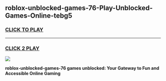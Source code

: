 
## roblox-unblocked-games-76-Play-Unblocked-Games-Online-tebg5
<h3>
<a href="https://premium76.site?title=roblox-unblocked-games-76&ref=25A">CLICK TO PLAY</a></h3>
<hr>

<h3>
<a href="https://premium76.site?title=roblox-unblocked-games-76&ref=25A">CLICK 2 PLAY</a>
  
</h3>

<a href="https://premium76.site?title=roblox-unblocked-games-76&ref=25A"><img src="https://clearcache.store/games.png"></a>


**roblox-unblocked-games-76 games unblocked: Your Gateway to Fun and Accessible Online Gaming**

